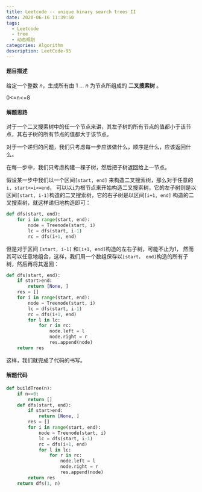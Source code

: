 ```yaml
---
title: Leetcode -- unique binary search trees II
date: 2020-06-16 11:39:50
tags:
  - Leetcode
  - tree
  - 动态规划
categories: Algorithm
description: LeetCode-95
---
```


#### 题目描述

给定一个整数 *n*，生成所有由 1 ... *n* 为节点所组成的 **二叉搜索树** 。

0<=n<=8

#### 解题思路



对于一个二叉搜索树中的任一个节点来讲，其左子树的所有节点的值都小于该节点，其右子树的所有节点的值都大于该节点。

对于一个递归的问题，我们只考虑每一步应该做什么，顺序是什么，应该返回什么。

在每一步中，我们只考虑构建一棵子树，然后把子树返回给上一节点。

假设某一步中我们以一个区间`[start, end]` 来构造二叉搜索树，那么对于任意的 `i, start<=i<=end`， 可以以`i`为根节点来开始构造二叉搜索树，它的左子树则是以区间`[start, i-1]`构造的二叉搜索树，它的右子树是以区间`[i+1, end]` 构造的二叉搜索树，就这样递归地构造即可：

```python
def dfs(start, end):
    for i in range(start, end):
        node = Treenode(start, i)
        lc = dfs(start, i-1)
        rc = dfs(i+1, end)
```

但是对于区间 `[start, i-1]` 和`[i+1, end]`构造的左右子树，可能不止为1， 然而其可以任意地组合，这样，我们用一个数组保存以`[start， end]`构造的所有子树，然后再将其返回：

```python
def dfs(start, end):
    if start>end:
        return [None, ]
    res = []
    for i in range(start, end):
        node = Treenode(start, i)
        lc = dfs(start, i-1)
        rc = dfs(i+1, end)
        for l in lc:
            for r in rc:
                node.left = l
                node.right = r
                res.append(node)
    return res
```

这样，我们就完成了代码的书写。

#### 解题代码

```python
def buildTree(n):
    if n==0:
        return []
    def dfs(start, end):
        if start>end:
            return [None, ]
        res = []
        for i in range(start, end):
            node = Treenode(start, i)
            lc = dfs(start, i-1)
            rc = dfs(i+1, end)
            for l in lc:
                for r in rc:
                    node.left = l
                    node.right = r
                    res.append(node)
        return res
   	return dfs(1, n)
    

```

